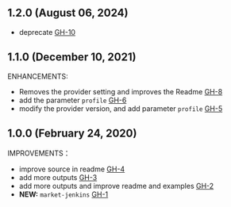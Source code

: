 ## 1.2.0 (August 06, 2024)

- deprecate [GH-10](https://github.com/alibabacloud-automation/terraform-alicloud-market-jenkins/pull/10)

## 1.1.0 (December 10, 2021)

ENHANCEMENTS:

- Removes the provider setting and improves the Readme [GH-8](https://github.com/terraform-alicloud-modules/terraform-alicloud-market-jenkins/pull/8)
- add the parameter `profile` [GH-6]( https://github.com/terraform-alicloud-modules/terraform-alicloud-market-jenkins/pull/6)
- modify the provider version, and add parameter `profile` [GH-5]( https://github.com/terraform-alicloud-modules/terraform-alicloud-market-jenkins/pull/5)

## 1.0.0 (February 24, 2020)

IMPROVEMENTS：

- improve source in readme [GH-4]( https://github.com/terraform-alicloud-modules/terraform-alicloud-market-jenkins/pull/4)
- add more outputs [GH-3]( https://github.com/terraform-alicloud-modules/terraform-alicloud-market-jenkins/pull/3)
- add more outputs and improve readme and examples [GH-2]( https://github.com/terraform-alicloud-modules/terraform-alicloud-market-jenkins/pull/2)
- **NEW:** `market-jenkins` [GH-1]( https://github.com/terraform-alicloud-modules/terraform-alicloud-market-jenkins/pull/1)

